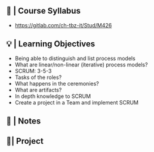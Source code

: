 
## 🚩 |  Course Syllabus
- https://gitlab.com/ch-tbz-it/Stud/M426

## 💡 |  Learning Objectives
- Being able to distinguish and list process models
- What are linear/non-linear (iterative) process models?
- SCRUM: 3-5-3
- Tasks of the roles?
- What happens in the ceremonies?
- What are artifacts?
- In depth knowledge to SCRUM
- Create a project in a Team and implement SCRUM

## 📓 | Notes


## 📍| Project

